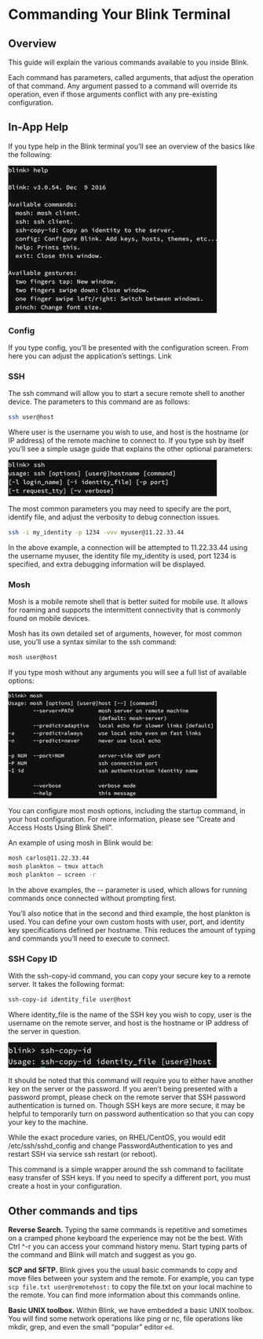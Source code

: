 # Commanding Your Blink Terminal

## Overview

This guide will explain the various commands available to you inside Blink.

Each command has parameters, called arguments, that adjust the operation of that command. Any argument passed to a command will override its operation, even if those arguments conflict with any pre-existing configuration.

## In-App Help

If you type help in the Blink terminal you’ll see an overview of the basics like the following:

![img](images/command-blink-image1.jpg)

### Config

If you type config, you’ll be presented with the configuration screen. From here you can adjust the application’s settings. Link

### SSH

The ssh command will allow you to start a secure remote shell to another device. The parameters to this command are as follows:

```bash
ssh user@host
```

Where user is the username you wish to use, and host is the hostname (or IP address) of the remote machine to connect to. If you type ssh by itself you’ll see a simple usage guide that explains the other optional parameters:

![img](images/command-blink-image2.jpg)

The most common parameters you may need to specify are the port, identify file, and adjust the verbosity to debug connection issues. 

```bash
ssh -i my_identity -p 1234 -vvv myuser@11.22.33.44
```

In the above example, a connection will be attempted to 11.22.33.44 using the username myuser, the identity file my_identity is used, port 1234 is specified, and extra debugging information will be displayed.

### Mosh

Mosh is a mobile remote shell that is better suited for mobile use. It allows for roaming and supports the intermittent connectivity that is commonly found on mobile devices.

Mosh has its own detailed set of arguments, however, for most common use, you’ll use a syntax similar to the ssh command:

```bash
mosh user@host
```

If you type mosh without any arguments you will see a full list of available options:

![img](images/command-blink-image3.jpg)

You can configure most mosh options, including the startup command, in your host configuration. For more information, please see “Create and Access Hosts Using Blink Shell”.

An example of using mosh in Blink would be:

```bash
mosh carlos@11.22.33.44
mosh plankton — tmux attach
mosh plankton — screen -r
```

In the above examples, the -- parameter is used, which allows for running commands once connected without prompting first.

You’ll also notice that in the second and third example, the host plankton is used. You can define your own custom hosts with user, port, and identity key specifications defined per hostname. This reduces the amount of typing and commands you’ll need to execute to connect.

### SSH Copy ID

With the ssh-copy-id command, you can copy your secure key to a remote server. It takes the following format:

```bash
ssh-copy-id identity_file user@host
```

Where identity_file is the name of the SSH key you wish to copy, user is the username on the remote server, and host is the hostname or IP address of the server in question.

![img](images/command-blink-image4.jpg)

It should be noted that this command will require you to either have another key on the server or the password. If you aren’t being presented with a password prompt, please check on the remote server that SSH password authentication is turned on. Though SSH keys are more secure, it may be helpful to temporarily turn on password authentication so that you can copy your key to the machine.

While the exact procedure varies, on RHEL/CentOS, you would edit /etc/ssh/sshd_config and change PasswordAuthentication to yes and restart SSH via service ssh restart (or reboot).

This command is a simple wrapper around the ssh command to facilitate easy transfer of SSH keys. If you need to specify a different port, you must create a host in your configuration.

## Other commands and tips

**Reverse Search.** Typing the same commands is repetitive and sometimes on a cramped phone keyboard the experience may not be the best. With Ctrl ^-r you can access your command history menu. Start typing parts of the command and Blink will match and suggest as you go.

**SCP and SFTP.** Blink gives you the usual basic commands to copy and move files between your system and the remote. For example, you can type `scp file.txt user@remotehost:` to copy the file.txt on your local machine to the remote. You can find more information about this commands online.

**Basic UNIX toolbox.** Within Blink, we have embedded a basic UNIX toolbox. You will find some network operations like ping or nc, file operations like mkdir, grep, and even the small “popular” editor `ed`.